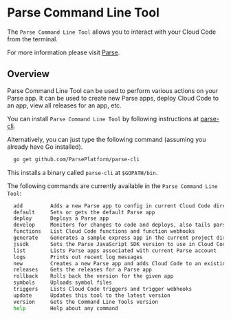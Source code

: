 Parse Command Line Tool
=======

The `Parse Command Line Tool` allows you to interact with your Cloud Code from the terminal.

For more information please visit [Parse](https://parse.com/docs/js/guide#command-line).

Overview
--------
Parse Command Line Tool can be used to perform various actions on your Parse app.
It can be used to create new Parse apps, deploy Cloud Code to an app, view all releases for an app, etc.

You can install `Parse Command Line Tool` by following instructions at [parse-cli](https://parse.com/apps/quickstart#cloud_code/).

Alternatively, you can just type the following command (assuming you already have Go installed).
```bash
  go get github.com/ParsePlatform/parse-cli
```
This installs a binary called `parse-cli` at `$GOPATH/bin`.

The following commands are currently available in the `Parse Command Line Tool`:
```bash
  add         Adds a new Parse app to config in current Cloud Code directory
  default     Sets or gets the default Parse app
  deploy      Deploys a Parse app
  develop     Monitors for changes to code and deploys, also tails parse logs
  functions   List Cloud Code functions and function webhooks
  generate    Generates a sample express app in the current project directory
  jssdk       Sets the Parse JavaScript SDK version to use in Cloud Code
  list        Lists Parse apps associated with current Parse account
  logs        Prints out recent log messages
  new         Creates a new Parse app and adds Cloud Code to an existing Parse app
  releases    Gets the releases for a Parse app
  rollback    Rolls back the version for the given app
  symbols     Uploads symbol files
  triggers    Lists Cloud Code triggers and trigger webhooks
  update      Updates this tool to the latest version
  version     Gets the Command Line Tools version
  help        Help about any command
```
